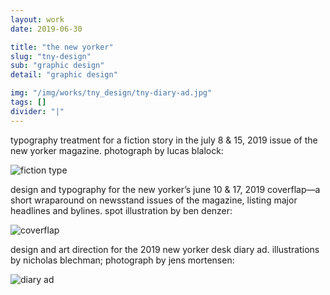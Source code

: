 ```yaml
---
layout: work
date: 2019-06-30

title: "the new yorker"
slug: "tny-design"
sub: "graphic design"
detail: "graphic design"

img: "/img/works/tny_design/tny-diary-ad.jpg"
tags: []
divider: "|"
---
```


typography treatment for a fiction story in the july 8 & 15, 2019 issue of the new yorker magazine. photograph by lucas blalock:

![fiction type](/img/works/alphabet_book/tny-fiction-type.jpg)

design and typography for the new yorker’s june 10 & 17, 2019 coverflap—a short wraparound on newsstand issues of the magazine, listing major headlines and bylines. spot illustration by ben denzer:

![coverflap](/img/works/alphabet_book/tny-coverflap.jpg)

design and art direction for the 2019 new yorker desk diary ad. illustrations by nicholas blechman; photograph by jens mortensen:

![diary ad](/img/works/alphabet_book/tny-diary-ad.jpg)
